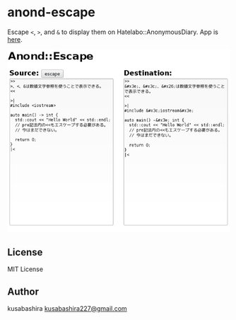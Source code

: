 anond-escape
============

Escape `<`, `>`, and `&` to display them on Hatelabo::AnonymousDiary.
App is [here](http://kusabashira.github.io/anond-escape/).

![screenshot](https://raw.githubusercontent.com/kusabashira/ss/master/anond-escape/app.png)

License
-------

MIT License

Author
------

kusabashira <kusabashira227@gmail.com>
